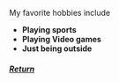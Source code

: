 My favorite hobbies include
- **Playing sports**
- **Playing Video games**
- **Just being outside**
##### [Return](README.md)
